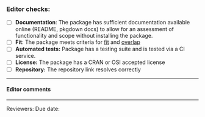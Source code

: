 ### Editor checks:

- [ ] **Documentation**: The package has sufficient documentation available online (README, pkgdown docs) to allow for an assessment of functionality and scope without installing the package.
- [ ] **Fit**: The package meets criteria for [fit](https://devguide.ropensci.org/policies.html#package-categories) and [overlap](https://devguide.ropensci.org/policies.html#overlap)
- [ ] **Automated tests:** Package has a testing suite and is tested via a CI service.
- [ ] **License:** The package has a CRAN or OSI accepted license
- [ ] **Repository:** The repository link resolves correctly

---

#### Editor comments

---

Reviewers:
Due date:

